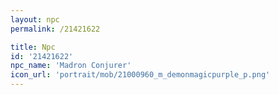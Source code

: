 ```yaml
---
layout: npc
permalink: /21421622

title: Npc
id: '21421622'
npc_name: 'Madron Conjurer'
icon_url: 'portrait/mob/21000960_m_demonmagicpurple_p.png'
---
```

